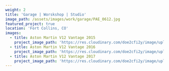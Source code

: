 ```yaml
---
weight: 2
title: 'Garage | Worskshop | Studio'
image_path: /assets/images/work/garage/PAE_0612.jpg
featured_project: true
location: 'Fort Collins, CO'
images:
  - title: Aston Martin V12 Vantage 2015
    project_image_path: 'https://res.cloudinary.com/doe2cfi2y/image/upload/v1494126098/sample.jpg'
  - title: Aston Martin V12 Vantage 2016
    project_image_path: 'https://res.cloudinary.com/doe2cfi2y/image/upload/v1494126098/sample.jpg'
  - title: Aston Martin V12 Vantage 2017
    project_image_path: 'https://res.cloudinary.com/doe2cfi2y/image/upload/v1494126098/sample.jpg'
---
```



